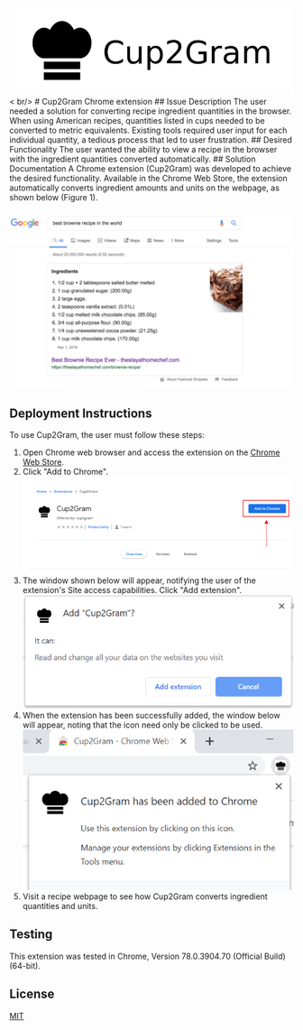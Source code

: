 <img src="https://github.com/tayharvey/cup2gram/blob/master/images/cup2gram_title.png" width="963">
< br/>
# Cup2Gram Chrome extension
## Issue Description
The user needed a solution for converting recipe ingredient quantities in the browser. When using American recipes, quantities listed in cups needed to be converted to metric equivalents. Existing tools required user input for each individual quantity, a tedious process that led to user frustration.
## Desired Functionality
The user wanted the ability to view a recipe in the browser with the ingredient quantities converted automatically.
## Solution Documentation
A Chrome extension (Cup2Gram) was developed to achieve the desired functionality. Available in the Chrome Web Store, the extension automatically converts ingredient amounts and units on the webpage, as shown below (Figure 1).

![Recipe Example](images/brownie_screenshot.png)



## Deployment Instructions
To use Cup2Gram, the user must follow these steps:
1. Open Chrome web browser and access the extension on the [Chrome Web Store](https://chrome.google.com/webstore/detail/cup2gram/obcfddpfmiopcafbphnomjepgopgigah).
2. Click "Add to Chrome".
![Add to Chrome](images/add_to_chrome.png)
3. The window shown below will appear, notifying the user of the extension's Site access capabilities. Click "Add extension". <br />
![Site access](images/site_access.png)
4. When the extension has been successfully added, the window below will appear, noting that the icon need only be clicked to be used. <br />
![Extension added](images/extension_added.png)
5. Visit a recipe webpage to see how Cup2Gram converts ingredient quantities and units.

## Testing
This extension was tested in Chrome, Version 78.0.3904.70 (Official Build) (64-bit).

## License
[MIT](https://github.com/tayharvey/cup2gram/blob/master/LICENSE.txt)
